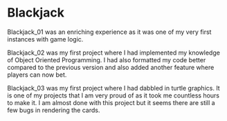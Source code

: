 # Blackjack

Blackjack_01 was an enriching experience as it was one of my very first instances with game logic.

Blackjack_02 was my first project where I had implemented my knowledge of Object Oriented Programming. I had also formatted my code better compared to the previous version and also added another feature where players can now bet.

Blackjack_03 was my first project where I had dabbled in turtle graphics. It is one of my projects that I am very proud of as it took me countless hours to make it. I am almost done with this project but it seems there are still a few bugs in rendering the cards.
